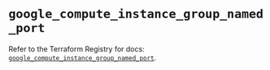 # `google_compute_instance_group_named_port`

Refer to the Terraform Registry for docs: [`google_compute_instance_group_named_port`](https://registry.terraform.io/providers/hashicorp/google/5.26.0/docs/resources/compute_instance_group_named_port).
